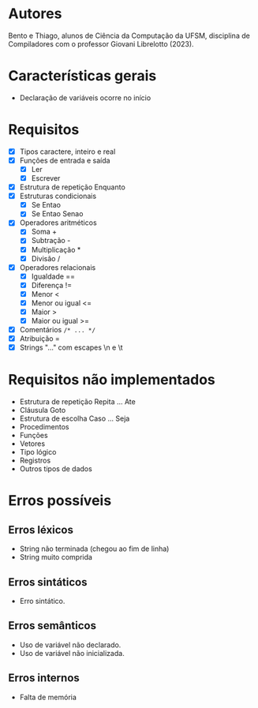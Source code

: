 # Autores

Bento e Thiago, alunos de Ciência da Computação da UFSM,
disciplina de Compiladores com o professor Giovani Librelotto (2023).

# Características gerais

- Declaração de variáveis ocorre no início

# Requisitos

- [X] Tipos caractere, inteiro e real
- [X] Funções de entrada e saída
  - [X] Ler
  - [X] Escrever
- [X] Estrutura de repetição Enquanto
- [X] Estruturas condicionais
  - [X] Se Entao
  - [X] Se Entao Senao
- [X] Operadores aritméticos
  - [X] Soma          +
  - [X] Subtração     -
  - [X] Multiplicação *
  - [X] Divisão       /
- [X] Operadores relacionais
  - [X] Igualdade      ==
  - [X] Diferença      !=
  - [X] Menor          <
  - [X] Menor ou igual <=
  - [X] Maior          >
  - [X] Maior ou igual >=
- [X] Comentários `/* ... */`
- [X] Atribuição =
- [X] Strings "..." com escapes \n e \t

# Requisitos não implementados

- Estrutura de repetição Repita ... Ate
- Cláusula Goto
- Estrutura de escolha Caso ... Seja
- Procedimentos
- Funções
- Vetores
- Tipo lógico
- Registros
- Outros tipos de dados

# Erros possíveis

## Erros léxicos

- String não terminada (chegou ao fim de linha) 
- String muito comprida

## Erros sintáticos

- Erro sintático.

## Erros semânticos

- Uso de variável não declarado.
- Uso de variável não inicializada.

## Erros internos

- Falta de memória
